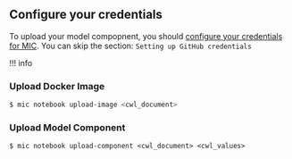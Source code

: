 ## Configure your credentials

To upload your model compopnent, you should [configure your credentials for MIC](../commands/configure.md). You can skip the section: `Setting up GitHub credentials`

!!! info

### Upload Docker Image

```bash
$ mic notebook upload-image <cwl_document>
```

### Upload Model Component

```
$ mic notebook upload-component <cwl_document> <cwl_values>
```